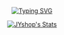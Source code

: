 <p align="center">
<a href="https://git.io/typing-svg"><img src="https://readme-typing-svg.demolab.com?font=Fira+Code&pause=1000&width=435&lines=%E6%AC%A2%E8%BF%8E%E6%9D%A5%E5%88%B0JY%E6%9D%82%E8%B4%A7%E9%93%BA" alt="Typing SVG" /></a>
</p>
<p align="center">
  <a href="https://github.com/JackHCC" class="rich-diff-level-one">
    <img src="https://readme-stats-server-jackcc.vercel.app/api?username=JYshop&title_color=333&text_color=777" alt="JYshop's Stats" >
    <!-- &hide=issues
    <img src="https://github-readme-stats.vercel.app/api?username=JYshop&hide=issues&title_color=333&text_color=777" alt="JYshop's Stats" >
    -->
  </a>
</p>
